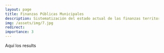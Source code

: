 ```yaml
---
layout: page
title: Finanzas Públicas Municipales
description: Sistematización del estado actual de las finanzas territoriales
img: /assets/img/7.jpg
redirect:
importance: 3
---
```


Aquí los results
